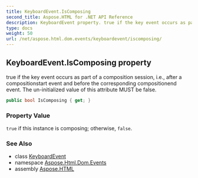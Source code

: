 ```yaml
---
title: KeyboardEvent.IsComposing
second_title: Aspose.HTML for .NET API Reference
description: KeyboardEvent property. true if the key event occurs as part of a composition session i.e. after a compositionstart event and before the corresponding compositionend event. The un-initialized value of this attribute MUST be false
type: docs
weight: 50
url: /net/aspose.html.dom.events/keyboardevent/iscomposing/
---
```

## KeyboardEvent.IsComposing property

true if the key event occurs as part of a composition session, i.e., after a compositionstart event and before the corresponding compositionend event. The un-initialized value of this attribute MUST be false.

```csharp
public bool IsComposing { get; }
```

### Property Value

`true` if this instance is composing; otherwise, `false`.

### See Also

* class [KeyboardEvent](../)
* namespace [Aspose.Html.Dom.Events](../../keyboardevent/)
* assembly [Aspose.HTML](../../../)
